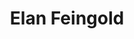 ---
avatar: /images/people/elan.jpg
avatar_small: /images/people/elan_small.jpg
bio: null
homepage: null
instagram: null
linkedin: null
title: Elan Feingold
twitter: null
type: guest
username: elan
youtube: null
---